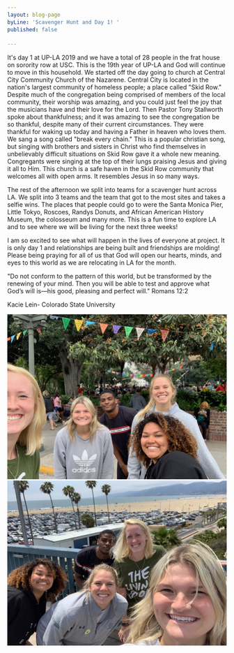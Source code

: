 ```yaml
---
layout: blog-page
byLine: 'Scavenger Hunt and Day 1! '
published: false

---
```

It's day 1 at UP-LA 2019 and we have a total of 28 people in the frat house on sorority row at USC. This is the 19th year of UP-LA and God will continue to move in this household. We started off the day going to church at Central City Community Church of the Nazarene. Central City is located in the nation's largest community of homeless people; a place called "Skid Row." Despite much of the congregation being comprised of members of the local community, their worship was amazing, and you could just feel the joy that the musicians have and their love for the Lord. Then Pastor Tony Stallworth spoke about thankfulness; and it was amazing to see the congregation be so thankful, despite many of their current circumstances. They were thankful for waking up today and having a Father in heaven who loves them. We sang a song called "break every chain." This is a popular christian song, but singing with brothers and sisters in Christ who find themselves in unbelievably difficult situations on Skid Row gave it a whole new meaning. Congregants were singing at the top of their lungs praising Jesus and giving it all to Him. This church is a safe haven in the Skid Row community that welcomes all with open arms. It resembles Jesus in so many ways.

The rest of the afternoon we split into teams for a scavenger hunt across LA. We split into 3 teams and the team that got to the most sites and takes a selfie wins. The places that people could go to were the Santa Monica Pier, Little Tokyo, Roscoes, Randys Donuts, and African American History Museum, the colosseum and many more. This is a fun time to explore LA and to see where we will be living for the next three weeks!

I am so excited to see what will happen in the lives of everyone at project. It is only day 1 and relationships are being built and friendships are molding! Please being praying for all of us that God will open our hearts, minds, and eyes to this world as we are relocating in LA for the month.

"Do not conform to the pattern of this world, but be transformed by the renewing of your mind. Then you will be able to test and approve what God’s will is—his good, pleasing and perfect will." Romans 12:2

Kacie Lein- Colorado State University

![](/uploads/2019/06/03/IMG_2464.jpeg)![](/uploads/2019/06/03/IMG_2458.jpeg)